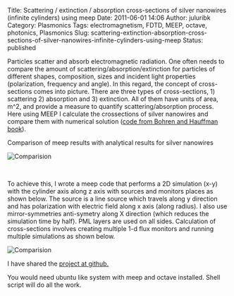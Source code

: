 Title: Scattering / extinction / absorption cross-sections of silver nanowires (infinite cylinders) using meep
Date: 2011-06-01 14:06
Author: juluribk
Category: Plasmonics
Tags: electromagnetism, FDTD, MEEP, octave, photonics, Plasmonics
Slug: scattering-extinction-absorption-cross-sections-of-silver-nanowires-infinite-cylinders-using-meep
Status: published

Particles scatter and absorb electromagnetic radiation. One often needs to compare the amount of scattering/absorption/extinction for particles of different shapes, composition, sizes and incident light properties (polarization, frequency and angle). In this regard, the concept of cross-sections comes into picture. There are three types of cross-sections, 1) scattering 2) absorption and 3) extinction. All of them have units of area, m^2, and provide a measure to quantify scattering/absorption process. Here using MEEP I calculate the crossections of silver nanowires and compare them with numerical solution ([code from Bohren and Hauffman book](http://onlinelibrary.wiley.com/doi/10.1002/9783527618156.app4/pdf)).

Comparison of meep results with analytical results for silver nanowires

![]({filename}/images/cylinders_meepvsanalytical.png "Comparision")


 

To achieve this, I wrote a meep code that performs a 2D simulation (x-y) with the cylinder axis along z axis with sources and monitors places as shown below. The source is a line source which travels along y direction and has polarization with electric field along x axis (along radius). I also use mirror-symmetries anti-symetry along X direction (which reduces the simulation time by half). PML layers are used on all sides. Calculation of cross-sections involves creating multiple 1-d flux monitors and running multiple simulations as shown below.

![]({filename}/images/simulation_steps.png "Comparision")


I have shared the [project at github.](https://github.com/juluribk/Meep_cylinder_scattering_project)

You would need ubuntu like system with meep and octave installed. Shell script will do all the work.


